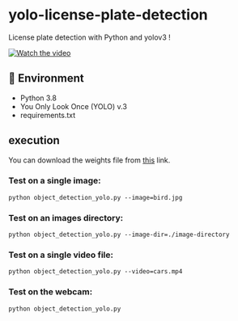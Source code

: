 # yolo-license-plate-detection

License plate detection with Python and yolov3 !

[![Watch the video](https://img.youtube.com/vi/NXjCJZxeaQA/0.jpg)](https://www.youtube.com/watch?v=NXjCJZxeaQA)

## 🔨 Environment

- Python 3.8
- You Only Look Once (YOLO) v.3
- requirements.txt

## execution

You can download the weights file from [this](https://drive.google.com/file/d/1vXjIoRWY0aIpYfhj3TnPUGdmJoHnWaOc/ "this") link.

### Test on a single image:

```
python object_detection_yolo.py --image=bird.jpg
```

### Test on an images directory:

```
python object_detection_yolo.py --image-dir=./image-directory
```

### Test on a single video file:

```
python object_detection_yolo.py --video=cars.mp4
```

### Test on the webcam:

```
python object_detection_yolo.py
```

